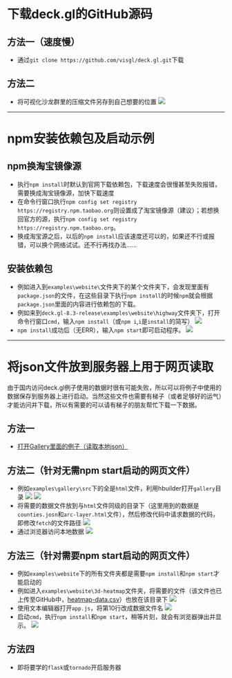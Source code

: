 # 下载deck.gl的GitHub源码
## 方法一（速度慢）
+ 通过`git clone https://github.com/visgl/deck.gl.git`下载
## 方法二
+ 将可视化沙龙群里的压缩文件另存到自己想要的位置
![](../img/deck.jpg)

---
# npm安装依赖包及启动示例
## npm换淘宝镜像源
+ 执行`npm install`时默认到官网下载依赖包，下载速度会很慢甚至失败报错，需要换成淘宝镜像源，加快下载速度
+ 在命令行窗口执行`npm config set registry https://registry.npm.taobao.org`则设置成了淘宝镜像源（建议）；若想换回官方的源，执行`npm config set registry https://registry.npm.taobao.org`。
+ 换成淘宝源之后，以后的`npm install`应该速度还可以的，如果还不行或报错，可以换个网络试试。还不行再找办法……
## 安装依赖包
+ 例如进入到`examples\website\`文件夹下的某个文件夹下，会发现里面有`package.json`的文件，在这些目录下执行`npm install`的时候`npm`就会根据`package.json`里面的内容进行依赖包的下载。
+ 例如来到`deck.gl-8.3-release\examples\website\highway`文件夹下，打开命令行窗口`cmd`，输入`npm install`（或`npm i`,`i`是`install`的简写）
![](../img/cmd.jpg)
+ `npm install`成功后（无ERR），输入`npm start`即可启动程序。
![](../img/web.jpg)

---
# 将json文件放到服务器上用于网页读取
由于国内访问deck.gl例子使用的数据时很有可能失败，所以可以将例子中使用的数据保存到服务器上进行启动。当然这些文件也需要有梯子（或者足够好的运气）才能访问并下载，所以有需要的可以请有梯子的朋友帮忙下载一下数据。
## 方法一
+ [打开Gallery里面的例子（读取本地json）](./打开Gallery里面的例子（读取本地json）.md)
## 方法二（针对无需npm start启动的网页文件）
+ 例如`examples\gallery\src`下的全是`html`文件，利用hbuilder打开`gallery`目录
![](../img/b1.jpg)
![](../img/b2.jpg)
+ 将需要的数据文件放到与`html`文件同级的目录下（这里用到的数据是`counties.josn`和`arc-layer.html`文件），然后修改代码中请求数据的代码，即修改`fetch`的文件路径
![](../img/b3.jpg)
+ 通过浏览器访问本地数据
![](../img/b4.jpg)
## 方法三（针对需要npm start启动的网页文件）
+ 例如`examples\website`下的所有文件夹都是需要`npm install`和`npm start`才能启动的
+ 例如进入`examples\website\3d-heatmap`文件夹，将需要的文件（该文件也已上传至GitHub中，[heatmap-data.csv](../heatmap-data.csv)）也放在该目录下
![](../img/b5.jpg)
+ 使用文本编辑器打开`app.js`，将第10行改成数据文件名
![](../img/b7.jpg)
+ 启动`cmd`，执行`npm install`和`npm start`，稍等片刻，就会有浏览器弹出并显示。
![](../img/b6.jpg)
## 方法四
+ 即将要学的`flask`或`tornado`开启服务器